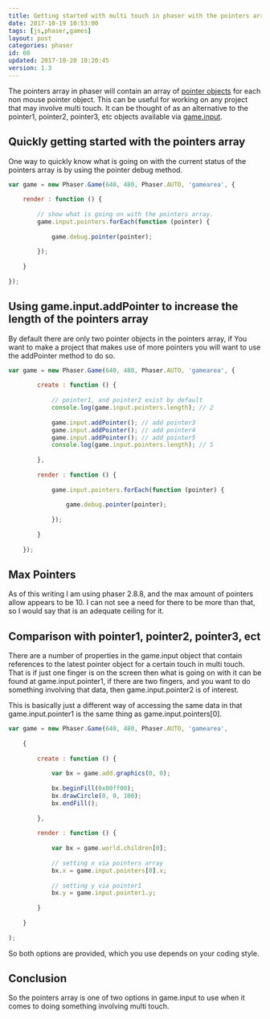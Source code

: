 ```yaml
---
title: Getting started with multi touch in phaser with the pointers array.
date: 2017-10-19 10:53:00
tags: [js,phaser,games]
layout: post
categories: phaser
id: 68
updated: 2017-10-20 10:20:45
version: 1.3
---
```


The pointers array in phaser will contain an array of [pointer objects](/2017/10/17/phaser-input-pointer-objects/) for each non mouse pointer object. This can be useful for working on any project that may involve multi touch. It can be thought of as an alternative to the pointer1, pointer2, pointer3, etc objects available via [game.input](/2017/10/13/phaser-gameobj-input/).

<!-- more -->

## Quickly getting started with the pointers array

One way to quickly know what is going on with the current status of the pointers array is by using the pointer debug method.

```js
var game = new Phaser.Game(640, 480, Phaser.AUTO, 'gamearea', {
 
    render : function () {
 
        // show what is going on with the pointers array.
        game.input.pointers.forEach(function (pointer) {
 
            game.debug.pointer(pointer);
 
        });
 
    }
 
});
```

## Using game.input.addPointer to increase the length of the pointers array

By default there are only two pointer objects in the pointers array, if You want to make a project that makes use of more pointers you will want to use the addPointer method to do so.

```js
var game = new Phaser.Game(640, 480, Phaser.AUTO, 'gamearea', {
 
        create : function () {
 
            // pointer1, and pointer2 exist by default
            console.log(game.input.pointers.length); // 2
 
            game.input.addPointer(); // add pointer3
            game.input.addPointer(); // add pointer4
            game.input.addPointer(); // add pointer5
            console.log(game.input.pointers.length); // 5
 
        },
 
        render : function () {
 
            game.input.pointers.forEach(function (pointer) {
 
                game.debug.pointer(pointer);
 
            });
 
        }
 
    });
```

## Max Pointers

As of this writing I am using phaser 2.8.8, and the max amount of pointers allow appears to be 10. I can not see a need for there to be more than that, so I would say that is an adequate ceiling for it.

## Comparison with pointer1, pointer2, pointer3, ect

There are a number of properties in the game.input object that contain references to the latest pointer object for a certain touch in multi touch. That is if just one finger is on the screen then what is going on with it can be found at game.input.pointer1, if there are two fingers, and you want to do something involving that data, then game.input.pointer2 is of interest.

This is basically just a different way of accessing the same data in that game.input.pointer1 is the same thing as game.input.pointers[0].

```js
var game = new Phaser.Game(640, 480, Phaser.AUTO, 'gamearea', 
 
    {
 
        create : function () {
 
            var bx = game.add.graphics(0, 0);
 
            bx.beginFill(0x00ff00);
            bx.drawCircle(0, 0, 100);
            bx.endFill();
 
        },
 
        render : function () {
 
            var bx = game.world.children[0];
 
            // setting x via pointers array
            bx.x = game.input.pointers[0].x;
 
            // setting y via pointer1
            bx.y = game.input.pointer1.y;
 
        }
 
    }
 
);
```

So both options are provided, which you use depends on your coding style.

## Conclusion

So the pointers array is one of two options in game.input to use when it comes to doing something involving multi touch.